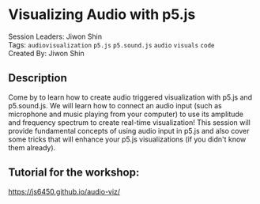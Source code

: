 # Visualizing Audio with p5.js 

Session Leaders: Jiwon Shin  
Tags: `audiovisualization` `p5.js` `p5.sound.js` `audio` `visuals` `code`  
Created By: Jiwon Shin  


## Description

Come by to learn how to create audio triggered visualization with p5.js and p5.sound.js. We will learn how to connect an audio input (such as microphone and music playing from your computer) to use its amplitude and frequency spectrum to create real-time visualization! This session will provide fundamental concepts of using audio input in p5.js and also cover some tricks that will enhance your p5.js visualizations (if you didn't know them already).

## Tutorial for the workshop: 

https://js6450.github.io/audio-viz/

